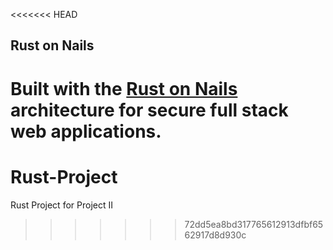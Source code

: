 <<<<<<< HEAD
## Rust on Nails

Built with the [Rust on Nails](https://rust-on-nails.com/) architecture for secure full stack web applications.
=======
# Rust-Project
Rust Project for Project II
>>>>>>> 72dd5ea8bd317765612913dfbf6562917d8d930c
